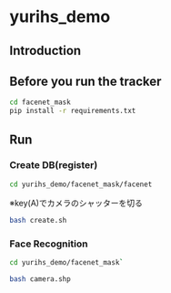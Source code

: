 # yurihs_demo

## Introduction

## Before you run the tracker
```bash
cd facenet_mask
pip install -r requirements.txt
```

## Run

### Create DB(register)
```bash
cd yurihs_demo/facenet_mask/facenet
```

※key(A)でカメラのシャッターを切る
```bash
bash create.sh
```

### Face Recognition
```bash
cd yurihs_demo/facenet_mask`
```

```bash
bash camera.shp
```
